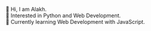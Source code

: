 👋 Hi, I am Alakh.<br />
👀 Interested in Python and Web Development.<br />
🌱 Currently learning Web Development with JavaScript.<br />
